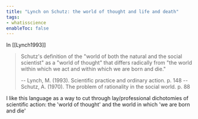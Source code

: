 ```yaml
---
title: "Lynch on Schutz: the world of thought and life and death"
tags:
- whatisscience
enableToc: false
---
```


In [[Lynch1993]]
> Schutz's definition of the "world of both the natural and the social scientist" as a "world of thought" that differs radically from "the world within which we act and within which we are born and die." 
> 
> -- Lynch, M. (1993). Scientific practice and ordinary action. p. 148
> -- Schutz, A. (1970). The problem of rationality in the social world. p. 88

I like this language as a way to cut through lay/professional dichotomies of scientific action: the 'world of thought' and the world in which 'we are born and die' 